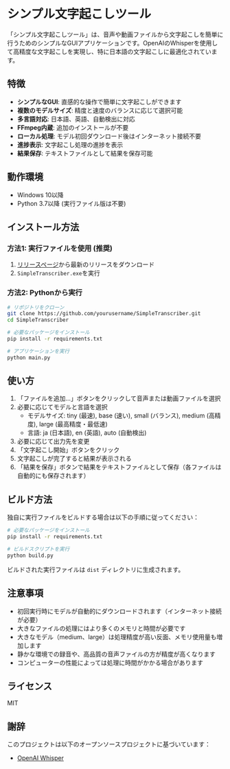# シンプル文字起こしツール

「シンプル文字起こしツール」は、音声や動画ファイルから文字起こしを簡単に行うためのシンプルなGUIアプリケーションです。OpenAIのWhisperを使用して高精度な文字起こしを実現し、特に日本語の文字起こしに最適化されています。

## 特徴

- **シンプルなGUI**: 直感的な操作で簡単に文字起こしができます
- **複数のモデルサイズ**: 精度と速度のバランスに応じて選択可能
- **多言語対応**: 日本語、英語、自動検出に対応
- **FFmpeg内蔵**: 追加のインストールが不要
- **ローカル処理**: モデル初回ダウンロード後はインターネット接続不要
- **進捗表示**: 文字起こし処理の進捗を表示
- **結果保存**: テキストファイルとして結果を保存可能

## 動作環境

- Windows 10以降
- Python 3.7以降 (実行ファイル版は不要)

## インストール方法

### 方法1: 実行ファイルを使用 (推奨)

1. [リリースページ](https://github.com/yourusername/SimpleTranscriber/releases)から最新のリリースをダウンロード
2. `SimpleTranscriber.exe`を実行

### 方法2: Pythonから実行

```bash
# リポジトリをクローン
git clone https://github.com/yourusername/SimpleTranscriber.git
cd SimpleTranscriber

# 必要なパッケージをインストール
pip install -r requirements.txt

# アプリケーションを実行
python main.py
```

## 使い方

1. 「ファイルを追加...」ボタンをクリックして音声または動画ファイルを選択
2. 必要に応じてモデルと言語を選択
   - モデルサイズ: tiny (最速), base (速い), small (バランス), medium (高精度), large (最高精度・最低速)
   - 言語: ja (日本語), en (英語), auto (自動検出)
3. 必要に応じて出力先を変更
4. 「文字起こし開始」ボタンをクリック
5. 文字起こしが完了すると結果が表示される
6. 「結果を保存」ボタンで結果をテキストファイルとして保存（各ファイルは自動的にも保存されます）

## ビルド方法

独自に実行ファイルをビルドする場合は以下の手順に従ってください：

```bash
# 必要なパッケージをインストール
pip install -r requirements.txt

# ビルドスクリプトを実行
python build.py
```

ビルドされた実行ファイルは `dist` ディレクトリに生成されます。

## 注意事項

- 初回実行時にモデルが自動的にダウンロードされます（インターネット接続が必要）
- 大きなファイルの処理にはより多くのメモリと時間が必要です
- 大きなモデル（medium、large）は処理精度が高い反面、メモリ使用量も増加します
- 静かな環境での録音や、高品質の音声ファイルの方が精度が高くなります
- コンピューターの性能によっては処理に時間がかかる場合があります

## ライセンス

MIT

## 謝辞

このプロジェクトは以下のオープンソースプロジェクトに基づいています：

- [OpenAI Whisper](https://github.com/openai/whisper)

